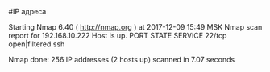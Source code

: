 #IP адреса <a name="99"></a>

Starting Nmap 6.40 ( http://nmap.org ) at 2017-12-09 15:49 MSK
Nmap scan report for 192.168.10.222
Host is up.
PORT   STATE         SERVICE
22/tcp open|filtered ssh

Nmap done: 256 IP addresses (2 hosts up) scanned in 7.07 seconds
